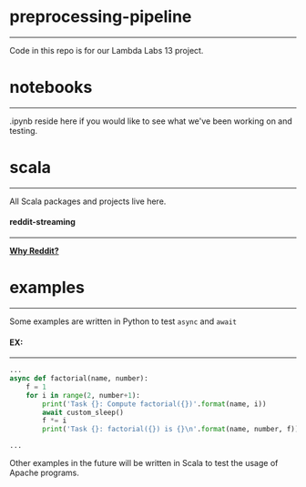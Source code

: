 # preprocessing-pipeline
---

Code in this repo is for our Lambda Labs 13 project.

# notebooks
---

.ipynb reside here if you would like to see what we've been working on and testing.

# scala
---

All Scala packages and projects live here.

#### reddit-streaming
---

[**Why Reddit?**](https://github.com/lambda-labs-13-stock-price/preprocessing-pipeline/tree/chris-louie/scala/reddit-streaming)


# examples
---

Some examples are written in Python to test `async` and `await`

#### EX:
---
```python
...
async def factorial(name, number):
    f = 1
    for i in range(2, number+1):
        print('Task {}: Compute factorial({})'.format(name, i))
        await custom_sleep()
        f *= i
        print('Task {}: factorial({}) is {}\n'.format(name, number, f))

...
```

Other examples in the future will be written in Scala to test the usage of Apache programs.


